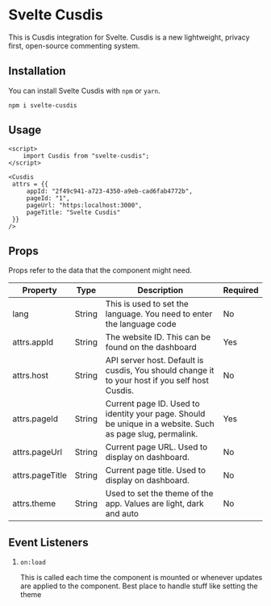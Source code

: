 # Svelte Cusdis

This is Cusdis integration for Svelte. Cusdis is a new lightweight, privacy first, open-source commenting system.

## Installation

You can install Svelte Cusdis with `npm` or `yarn`.

```
npm i svelte-cusdis
```

## Usage

```svelte
<script>
    import Cusdis from "svelte-cusdis";
</script>

<Cusdis
 attrs = {{
     appId: "2f49c941-a723-4350-a9eb-cad6fab4772b",
     pageId: "1",
     pageUrl: "https:localhost:3000",
     pageTitle: "Svelte Cusdis"
 }}
/>
```

## Props

Props refer to the data that the component might need.

| Property        | Type   | Description                                                  | Required |
| --------------- | ------ | ------------------------------------------------------------ | -------- |
| lang            | String | This is used to set the language. You need to enter the language code | No       |
| attrs.appId     | String | The website ID. This can be found on the dashboard           | Yes      |
| attrs.host      | String | API server host. Default is cusdis, You should change it to your host if you self host Cusdis. | No       |
| attrs.pageId    | String | Current page ID. Used to identity your page. Should be unique in a website. Such as page slug, permalink. | Yes      |
| attrs.pageUrl   | String | Current page URL. Used to display on dashboard.              | No       |
| attrs.pageTitle | String | Current page title. Used to display on dashboard.            | No       |
| attrs.theme     | String | Used to set the theme of the app. Values are light, dark and auto | No       |



## Event Listeners

1. `on:load`

   This is called each time the component is mounted or whenever updates are applied to the component.
   Best place to handle stuff like setting the theme
